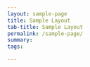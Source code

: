 ```yaml
---
layout: sample-page
title: Sample Layout
tab-title: Sample Layout
permalink: /sample-page/
summary: 
tags: 

---
```



